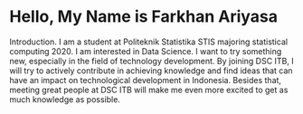 # Hello, My Name is Farkhan Ariyasa
Introduction.
I am a student at Politeknik Statistika STIS majoring statistical computing 2020.
I am interested in Data Science. 
I want to try something new, especially in the field of technology development. By joining DSC ITB, I will try to actively contribute in achieving knowledge and find ideas that can have an impact on technological development in Indonesia. Besides that, meeting great people at DSC ITB will make me even more excited to get as much knowledge as possible.
